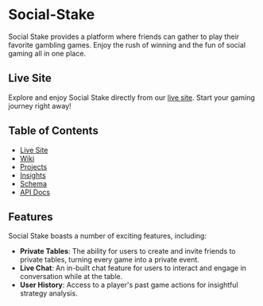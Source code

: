 # Social-Stake
Social Stake provides a platform where friends can gather to play their favorite gambling games. Enjoy the rush of winning and the fun of social gaming all in one place. 


## Live Site

Explore and enjoy Social Stake directly from our [live site](http://social-stake.onrender.com). Start your gaming journey right away!


## Table of Contents
- [Live Site](http://social-stake.onrender.com)
 - [Wiki](https://github.com/dcraderdev/Social-Stake/wiki)
 - [Projects](https://github.com/dcraderdev/Social-Stake/projects)
 - [Insights](https://github.com/dcraderdev/Social-Stake/pulse)
 - [Schema](https://github.com/dcraderdev/Social-Stake/wiki/Schema)
 - [API Docs](https://github.com/dcraderdev/Social-Stake/wiki/API-Routes)

## Features

Social Stake boasts a number of exciting features, including:

- **Private Tables**: The ability for users to create and invite friends to private tables, turning every game into a private event.
- **Live Chat**: An in-built chat feature for users to interact and engage in conversation while at the table.
- **User History**: Access to a player's past game actions for insightful strategy analysis.
